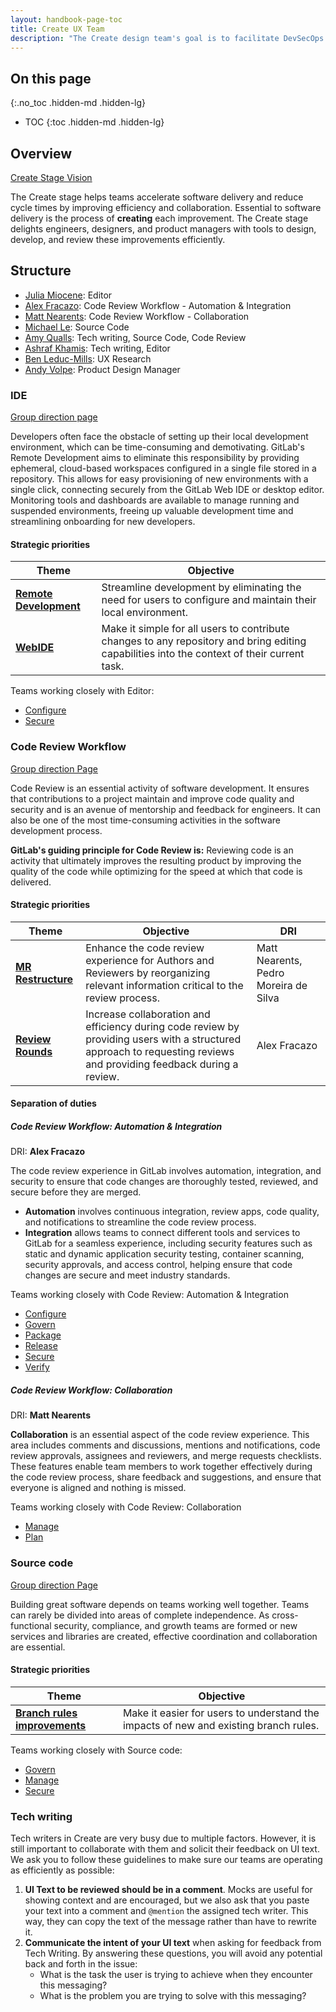 ```yaml
---
layout: handbook-page-toc
title: Create UX Team
description: "The Create design team's goal is to facilitate DevSecOps processes across the entire software delivery workflow"
---
```


## On this page
{:.no_toc .hidden-md .hidden-lg}

- TOC
{:toc .hidden-md .hidden-lg}

## Overview

[Create Stage Vision](/direction/create/)

The Create stage helps teams accelerate software delivery and reduce cycle times by improving efficiency and collaboration. Essential to software delivery is the process of **creating** each improvement. The Create stage delights engineers, designers, and product managers with tools to design, develop, and review these improvements efficiently.

## Structure

<!--Briefly the team and the stage:groups they report to -->

- [Julia Miocene](/company/team/#jmiocene): Editor
- [Alex Fracazo](/company/team/#afracazo): Code Review Workflow - Automation & Integration
- [Matt Nearents](/company/team/#mnearents): Code Review Workflow - Collaboration
- [Michael Le](/company/team/#mle): Source Code
- [Amy Qualls](/company/team/#aqualls): Tech writing, Source Code, Code Review
- [Ashraf Khamis](/company/team/#ashrafkhamis): Tech writing, Editor
- [Ben Leduc-Mills](/company/team/#leducmills): UX Research
- [Andy Volpe](/company/team/#andyvolpe): Product Design Manager

<!-- Summarize what each group is currently focused on

## {Group}

[Group direction page}(link)

### Strategic priorities

{Priority Category} | {Link}

**Objective**: {Summarize the objective from the user benefit point of view}

-->

### IDE

[Group direction page](/direction/create/ide/)

Developers often face the obstacle of setting up their local development environment, which can be time-consuming and demotivating. GitLab's Remote Development aims to eliminate this responsibility by providing ephemeral, cloud-based workspaces configured in a single file stored in a repository. This allows for easy provisioning of new environments with a single click, connecting securely from the GitLab Web IDE or desktop editor. Monitoring tools and dashboards are available to manage running and suspended environments, freeing up valuable development time and streamlining onboarding for new developers.

#### Strategic priorities

| Theme | Objective | 
| --- | --- | 
| [**Remote Development**](https://gitlab.com/groups/gitlab-org/-/epics/9881) | Streamline development by eliminating the need for users to configure and maintain their local environment. |
|  [**WebIDE**](https://gitlab.com/groups/gitlab-org/-/epics/7683) | Make it simple for all users to contribute changes to any repository and bring editing capabilities into the context of their current task. |

Teams working closely with Editor:

- [Configure](/handbook/product/categories/#configure-stage)
- [Secure](/handbook/product/categories/#secure-stage) 

### Code Review Workflow

[Group direction Page](/direction/create/code_review_workflow/)

Code Review is an essential activity of software development. It ensures that contributions to a project maintain and improve code quality and security and is an avenue of mentorship and feedback for engineers. It can also be one of the most time-consuming activities in the software development process.

**GitLab's guiding principle for Code Review is:** Reviewing code is an activity that ultimately improves the resulting product by improving the quality of the code while optimizing for the speed at which that code is delivered.

#### Strategic priorities

| Theme | Objective | DRI | 
| --- | --- | --- | 
| [**MR Restructure**](https://gitlab.com/groups/gitlab-org/-/epics/5038) | Enhance the code review experience for Authors and Reviewers by reorganizing relevant information critical to the review process. | Matt Nearents, Pedro Moreira de Silva | 
| [**Review Rounds**](https://gitlab.com/groups/gitlab-org/-/epics/9577) | Increase collaboration and efficiency during code review by providing users with a structured approach to requesting reviews and providing feedback during a review. | Alex Fracazo | 

#### Separation of duties

##### Code Review Workflow: **Automation & Integration**

DRI: **Alex Fracazo** 

The code review experience in GitLab involves automation, integration, and security to ensure that code changes are thoroughly tested, reviewed, and secure before they are merged. 

- **Automation** involves continuous integration, review apps, code quality, and notifications to streamline the code review process.
- **Integration** allows teams to connect different tools and services to GitLab for a seamless experience, including security features such as static and dynamic application security testing, container scanning, security approvals, and access control, helping ensure that code changes are secure and meet industry standards.

Teams working closely with Code Review: Automation & Integration

- [Configure](/handbook/product/categories/#configure-stage)
- [Govern](/handbook/product/categories/#govern-stage)
- [Package](/handbook/product/categories/#package-stage)
- [Release](/handbook/product/categories/#release-stage)
- [Secure](/handbook/product/categories/#secure-stage)
- [Verify](/handbook/product/categories/#verify-stage)

##### Code Review Workflow: **Collaboration**

DRI: **Matt Nearents** 

**Collaboration** is an essential aspect of the code review experience. This area includes comments and discussions, mentions and notifications, code review approvals, assignees and reviewers, and merge requests checklists. These features enable team members to work together effectively during the code review process, share feedback and suggestions, and ensure that everyone is aligned and nothing is missed. 

Teams working closely with Code Review: Collaboration

- [Manage](/handbook/product/categories/#manage-stage)
- [Plan](/handbook/product/categories/#plan-stage)

### Source code

[Group direction Page](/direction/create/source_code_management/)

Building great software depends on teams working well together. Teams can rarely be divided into areas of complete independence. As cross-functional security, compliance, and growth teams are formed or new services and libraries are created, effective coordination and collaboration are essential.

#### Strategic priorities

| Theme | Objective | 
| --- | --- | 
| [**Branch rules improvements**](https://gitlab.com/gitlab-org/gitlab/-/issues/358209) | Make it easier for users to understand the impacts of new and existing branch rules. |

Teams working closely with Source code:

- [Govern](/handbook/product/categories/#govern-stage)
- [Manage](/handbook/product/categories/#manage-stage)
- [Secure](/handbook/product/categories/#secure-stage)

### Tech writing

Tech writers in Create are very busy due to multiple factors. However, it is still important to collaborate with them and solicit their feedback on UI text. We ask you to follow these guidelines to make sure our teams are operating as efficiently as possible:

1. **UI Text to be reviewed should be in a comment**. Mocks are useful for showing context and are encouraged, but we also ask that you paste your text into a comment and `@mention` the assigned tech writer. This way, they can copy the text of the message rather than have to rewrite it.
2. **Communicate the intent of your UI text** when asking for feedback from Tech Writing. By answering these questions, you will avoid any potential back and forth in the issue: 
    - What is the task the user is trying to achieve when they encounter this messaging? 
    - What is the problem you are trying to solve with this messaging?
